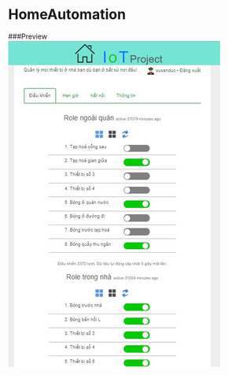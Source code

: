 # HomeAutomation

###Preview
![wallpaper](https://github.com/Hercules2404/HomeAutomation/blob/master/homepreview.JPG)
